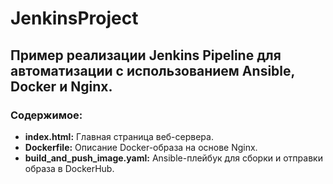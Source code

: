 # JenkinsProject
Пример реализации Jenkins Pipeline для автоматизации с использованием Ansible, Docker и Nginx.
---------------
### Содержимое:

- **index.html:** Главная страница веб-сервера.
- **Dockerfile:** Описание Docker-образа на основе Nginx.
- **build_and_push_image.yaml:** Ansible-плейбук для сборки и отправки образа в DockerHub.

